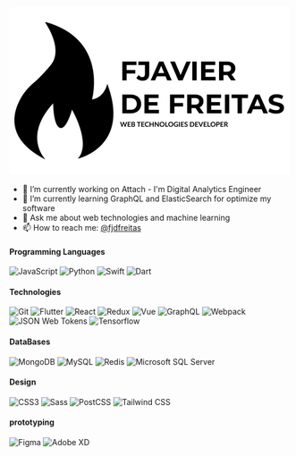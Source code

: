 ![logo](https://github.com/Scorcherfjk/Scorcherfjk/blob/master/frame.png?raw=true)

- 🔭 I’m currently working on Attach - I'm Digital Analytics Engineer
- 🌱 I’m currently learning GraphQL and ElasticSearch for optimize my software
- 💬 Ask me about web technologies and machine learning
- 📫 How to reach me: [@fjdfreitas](https://twitter.com/fjdfreitas)

#### Programming Languages
<p>
  <img alt="JavaScript" src="https://img.shields.io/badge/-Javascript-040d04?style=flat-square&logo=javascript" />
  <img alt="Python" src="https://img.shields.io/badge/-Python-040d04?style=flat-square&logo=python" />
  <img alt="Swift" src="https://img.shields.io/badge/-Swift-040d04?style=flat-square&logo=swift" />
  <img alt="Dart" src="https://img.shields.io/badge/-Dart-040d04?style=flat-square&logo=dart" />
</p>

#### Technologies
<p>
  <img alt="Git" src="https://img.shields.io/badge/-Git-040d04?style=flat-square&logo=git" />
  <img alt="Flutter" src="https://img.shields.io/badge/-Flutter-040d04?style=flat-square&logo=flutter" />
  <img alt="React" src="https://img.shields.io/badge/-React-black?style=flat-square&logo=react" />
  <img alt="Redux" src="https://img.shields.io/badge/-Redux-040d04?style=flat-square&logo=redux" />
  <img alt="Vue" src="https://img.shields.io/badge/-Vue-black?style=flat-square&logo=vue.js" />
  <img alt="GraphQL" src="https://img.shields.io/badge/-GraphQL-040d04?style=flat-square&logo=graphql" />
  <img alt="Webpack" src="https://img.shields.io/badge/-Webpack-040d04?style=flat-square&logo=webpack" />
  <img alt="JSON Web Tokens" src="https://img.shields.io/badge/-JWT-040d04?style=flat-square&logo=json-web-tokens" />
  <img alt="Tensorflow" src="https://img.shields.io/badge/-Tensorflow-040d04?style=flat-square&logo=tensorflow" />
</p>

#### DataBases

<p>
  <img alt="MongoDB" src="https://img.shields.io/badge/-MongoDB-black?style=flat-square&logo=mongodb" />
  <img alt="MySQL" src="https://img.shields.io/badge/-MySQL-040d04?style=flat-square&logo=mysql" />
  <img alt="Redis" src="https://img.shields.io/badge/-Redis-040d04?style=flat-square&logo=redis" />
  <img alt="Microsoft SQL Server" src="https://img.shields.io/badge/-MS%20SQL%20Server-040d04?style=flat-square&logo=microsoft-sql-server" />
</p>

#### Design

<p>
  <img alt="CSS3" src="https://img.shields.io/badge/-CSS3-040d04?style=flat-square&logo=css3" />
  <img alt="Sass" src="https://img.shields.io/badge/-Sass-black?style=flat-square&logo=sass" />
  <img alt="PostCSS" src="https://img.shields.io/badge/-PostCSS-040d04?style=flat-square&logo=postcss" />
  <img alt="Tailwind CSS" src="https://img.shields.io/badge/-TailwindCSS-040d04?style=flat-square&logo=tailwind-css" />
</p>

#### prototyping

<p>
  <img alt="Figma" src="https://img.shields.io/badge/-Figma-040d04?style=flat-square&logo=figma" />
  <img alt="Adobe XD" src="https://img.shields.io/badge/-AdobeXD-black?style=flat-square&logo=adobe-xd" />
</p>
